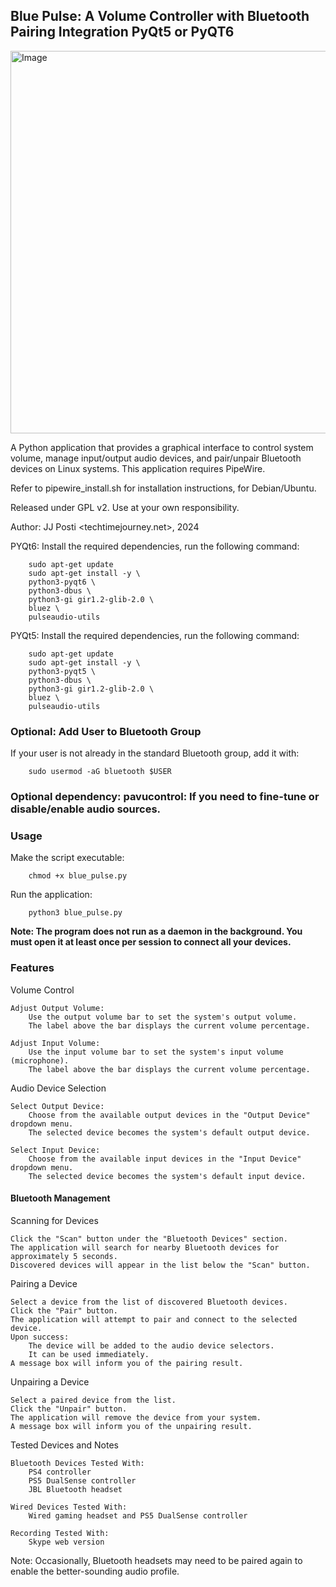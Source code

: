 ## Blue Pulse: A Volume Controller with Bluetooth Pairing Integration PyQt5 or PyQT6

<img width="989" height="612" alt="Image" src="https://github.com/user-attachments/assets/c2c0a3d0-b6a1-4d5d-8a1c-c66477638cfc" />

A Python application that provides a graphical interface to control system volume, manage input/output audio devices, and pair/unpair Bluetooth devices on Linux systems. This application requires PipeWire.


Refer to pipewire_install.sh for installation instructions, for Debian/Ubuntu.

Released under GPL v2. Use at your own responsibility.

Author: JJ Posti <techtimejourney.net>, 2024


PYQt6: Install the required dependencies, run the following command:

		sudo apt-get update
		sudo apt-get install -y \
		python3-pyqt6 \
		python3-dbus \
		python3-gi gir1.2-glib-2.0 \
		bluez \
		pulseaudio-utils


PYQt5: Install the required dependencies, run the following command:

		sudo apt-get update
		sudo apt-get install -y \
		python3-pyqt5 \
		python3-dbus \
		python3-gi gir1.2-glib-2.0 \
		bluez \
		pulseaudio-utils



### Optional: Add User to Bluetooth Group

If your user is not already in the standard Bluetooth group, add it with:

		sudo usermod -aG bluetooth $USER

### Optional dependency: pavucontrol: If you need to fine-tune or disable/enable audio sources.

### Usage

Make the script executable:

		chmod +x blue_pulse.py

Run the application:

		python3 blue_pulse.py

<b> Note: The program does not run as a daemon in the background. You must open it at least once per session to connect all your devices.</b>

### Features

Volume Control

    Adjust Output Volume:
        Use the output volume bar to set the system's output volume.
        The label above the bar displays the current volume percentage.

    Adjust Input Volume:
        Use the input volume bar to set the system's input volume (microphone).
        The label above the bar displays the current volume percentage.

Audio Device Selection

    Select Output Device:
        Choose from the available output devices in the "Output Device" dropdown menu.
        The selected device becomes the system's default output device.

    Select Input Device:
        Choose from the available input devices in the "Input Device" dropdown menu.
        The selected device becomes the system's default input device.

#### Bluetooth Management

Scanning for Devices

    Click the "Scan" button under the "Bluetooth Devices" section.
    The application will search for nearby Bluetooth devices for approximately 5 seconds.
    Discovered devices will appear in the list below the "Scan" button.

Pairing a Device

    Select a device from the list of discovered Bluetooth devices.
    Click the "Pair" button.
    The application will attempt to pair and connect to the selected device.
    Upon success:
        The device will be added to the audio device selectors.
        It can be used immediately.
    A message box will inform you of the pairing result.

Unpairing a Device

    Select a paired device from the list.
    Click the "Unpair" button.
    The application will remove the device from your system.
    A message box will inform you of the unpairing result.

Tested Devices and Notes

    Bluetooth Devices Tested With:
        PS4 controller
        PS5 DualSense controller
        JBL Bluetooth headset

    Wired Devices Tested With:
        Wired gaming headset and PS5 DualSense controller
		
    Recording Tested With:
        Skype web version

Note: Occasionally, Bluetooth headsets may need to be paired again to enable the better-sounding audio profile.
